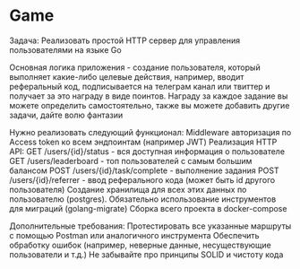 # Game
Задача: 
Реализовать простой HTTP сервер для управления пользователями на языке Go

Основная логика приложения - создание пользователя, который выполняет какие-либо целевые действия, например, вводит реферальный код, подписывается на телеграм канал или твиттер и получает за это награду в виде поинтов. Награду за каждое задание вы можете определить самостоятельно, также вы можете добавить другие задачи, дайте волю фантазии

Нужно реализовать следующий функционал:
Middleware авторизация по Access token ко всем эндпоинтам (например JWT)
Реализация HTTP API:
GET /users/{id}/status - вся доступная информация о пользователе
GET /users/leaderboard - топ пользователей с самым большим балансом
POST /users/{id}/task/complete - выполнение задания 
POST /users/{id}/referrer - ввод реферального кода (может быть id другого пользователя)
Создание хранилища для всех этих данных по пользователю (postgres). Обязательно использование инструментов для миграций (golang-migrate)
Сборка всего проекта в docker-compose

Дополнительные требования:
Протестировать все указанные маршруты с помощью Postman или аналогичного инструмента
Обеспечить обработку ошибок (например, неверные данные, несуществующие пользователи и т.д.)
Не забывайте про принципы SOLID и чистоту кода
